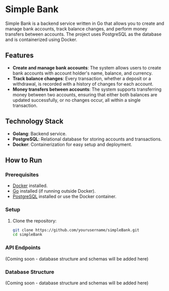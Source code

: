 # Simple Bank

Simple Bank is a backend service written in Go that allows you to create and manage bank accounts, track balance changes, and perform money transfers between accounts. The project uses PostgreSQL as the database and is containerized using Docker.

## Features

- **Create and manage bank accounts**: The system allows users to create bank accounts with account holder's name, balance, and currency.
- **Track balance changes**: Every transaction, whether a deposit or a withdrawal, is recorded with a history of changes for each account.
- **Money transfers between accounts**: The system supports transferring money between two accounts, ensuring that either both balances are updated successfully, or no changes occur, all within a single transaction.

## Technology Stack

- **Golang**: Backend service.
- **PostgreSQL**: Relational database for storing accounts and transactions.
- **Docker**: Containerization for easy setup and deployment.

## How to Run

### Prerequisites

- [Docker](https://www.docker.com/) installed.
- [Go](https://golang.org/) installed (if running outside Docker).
- [PostgreSQL](https://www.postgresql.org/) installed or use the Docker container.

### Setup

1. Clone the repository:

   ```bash
   git clone https://github.com/yourusername/simpleBank.git
   cd simpleBank

### API Endpoints

(Coming soon - database structure and schemas will be added here)

### Database Structure

(Coming soon - database structure and schemas will be added here)

